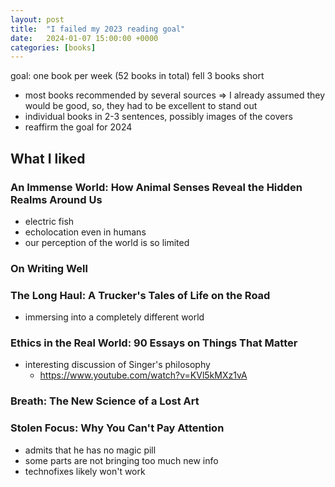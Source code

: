 ```yaml
---
layout: post
title:  "I failed my 2023 reading goal"
date:   2024-01-07 15:00:00 +0000
categories: [books]
---
```


goal: one book per week (52 books in total)
fell 3 books short
- most books recommended by several sources => I already assumed they would be good, so, they had to be
excellent to stand out
- individual books in 2-3 sentences, possibly images of the covers
- reaffirm the goal for 2024

## What I liked
### An Immense World: How Animal Senses Reveal the Hidden Realms Around Us
- electric fish
- echolocation even in humans
- our perception of the world is so limited
### On Writing Well
### The Long Haul: A Trucker's Tales of Life on the Road
- immersing into a completely different world
### Ethics in the Real World: 90 Essays on Things That Matter
- interesting discussion of Singer's philosophy
  - https://www.youtube.com/watch?v=KVl5kMXz1vA
### Breath: The New Science of a Lost Art
### Stolen Focus: Why You Can't Pay Attention
- admits that he has no magic pill
- some parts are not bringing too much new info
- technofixes likely won't work

